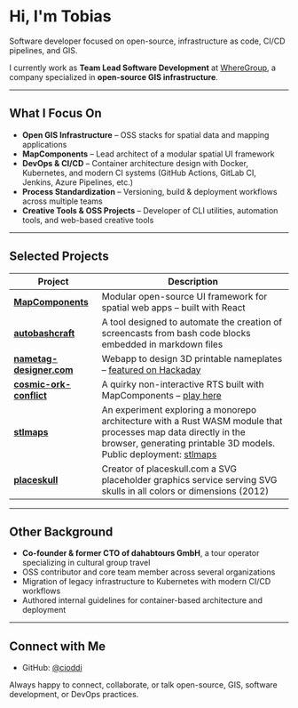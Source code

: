 # Hi, I'm Tobias

Software developer focused on open-source, infrastructure as code,  CI/CD pipelines, and GIS.

I currently work as **Team Lead Software Development** at [WhereGroup](https://wheregroup.com/), a company specialized in **open-source GIS infrastructure**.

---

## What I Focus On

* **Open GIS Infrastructure** – OSS stacks for spatial data and mapping applications
* **MapComponents** – Lead architect of a modular spatial UI framework
* **DevOps & CI/CD** – Container architecture design with Docker, Kubernetes, and modern CI systems (GitHub Actions, GitLab CI, Jenkins, Azure Pipelines, etc.)
* **Process Standardization** – Versioning, build & deployment workflows across multiple teams
* **Creative Tools & OSS Projects** – Developer of CLI utilities, automation tools, and web-based creative tools

---

## Selected Projects

| Project                                                                  | Description                                                                                                                                                                                                                     |
| ------------------------------------------------------------------------ | ------------------------------------------------------------------------------------------------------------------------------------------------------------------------------------------------------------------------------- |
| [**MapComponents**](https://github.com/mapcomponents)      | Modular open-source UI framework for spatial web apps – built with React                                                                                                                                                        |
| [**autobashcraft**](https://github.com/autobashcraft)             | A tool designed to automate the creation of screencasts from bash code blocks embedded in markdown files                                                                                                                                                                   |
| [**nametag-designer.com**](https://nametag-designer.com)                 | Webapp to design 3D printable nameplates – [featured on Hackaday](https://hackaday.com/2020/02/22/3d-printable-nameplates-from-your-web-browser/)                                                                                    |
| [**cosmic-ork-conflict**](https://github.com/cioddi/cosmic-ork-conflict) | A quirky non-interactive RTS built with MapComponents – [play here](https://cioddi.github.io/cosmic-ork-conflict/)                                                                                                              |
| [**stlmaps**](https://github.com/cioddi/stlmaps)                         | An experiment exploring a monorepo architecture with a Rust WASM module that processes map data directly in the browser, generating printable 3D models. Public deployment: [stlmaps](https://cioddi.github.io/stlmaps/) |                              |
| [**placeskull**](https://placeskull.com/)                         | Creator of placeskull.com a SVG placeholder graphics service serving SVG skulls in all colors or dimensions (2012) |

---

## Other Background

* **Co-founder & former CTO of dahabtours GmbH**, a tour operator specializing in cultural group travel
* OSS contributor and core team member across several organizations
* Migration of legacy infrastructure to Kubernetes with modern CI/CD workflows
* Authored internal guidelines for container-based architecture and deployment

---

## Connect with Me

* GitHub: [@cioddi](https://github.com/cioddi)

Always happy to connect, collaborate, or talk open-source, GIS, software development, or DevOps practices.
